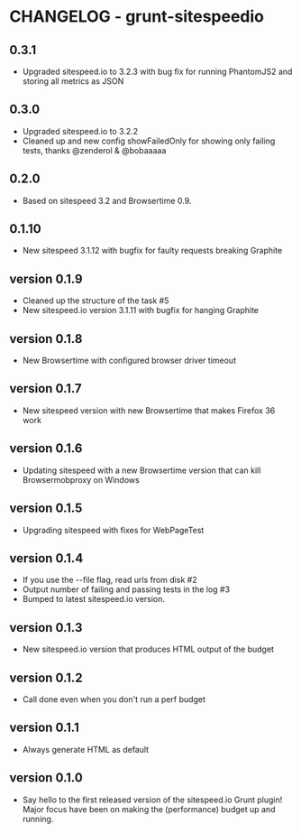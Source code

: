 # CHANGELOG - grunt-sitespeedio
0.3.1
------------------------
* Upgraded sitespeed.io to 3.2.3 with bug fix for running PhantomJS2 and storing all metrics as JSON

0.3.0
------------------------
* Upgraded sitespeed.io to 3.2.2
* Cleaned up and new config showFailedOnly for showing only failing tests, thanks @zenderol & @bobaaaaa

0.2.0
------------------------
* Based on sitespeed 3.2 and Browsertime 0.9. 

0.1.10
------------------------
* New sitespeed 3.1.12 with bugfix for faulty requests breaking Graphite

version 0.1.9
------------------------
* Cleaned up the structure of the task #5
* New sitespeed.io version 3.1.11 with bugfix for hanging Graphite

version 0.1.8 
------------------------
* New Browsertime with configured browser driver timeout

version 0.1.7 
------------------------
* New sitespeed version with new Browsertime that makes Firefox 36 work

version 0.1.6 
------------------------
* Updating sitespeed with a new Browsertime version that can kill Browsermobproxy on Windows

version 0.1.5
------------------------
* Upgrading sitespeed with fixes for WebPageTest

version 0.1.4
------------------------
* If you use the --file flag, read urls from disk #2
* Output number of failing and passing tests in the log #3
* Bumped to latest sitespeed.io version.

version 0.1.3
------------------------
* New sitespeed.io version that produces HTML output of the budget

version 0.1.2
------------------------
* Call done even when you don't run a perf budget

version 0.1.1
------------------------
* Always generate HTML as default

version 0.1.0 
------------------------
* Say hello to the first released version of the sitespeed.io Grunt plugin! Major focus have been on making the (performance) budget up and running.
